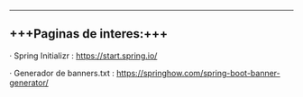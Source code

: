 --------------------------
+++Paginas de interes:+++
--------------------------
· Spring Initializr : https://start.spring.io/

· Generador de banners.txt : https://springhow.com/spring-boot-banner-generator/
  

  